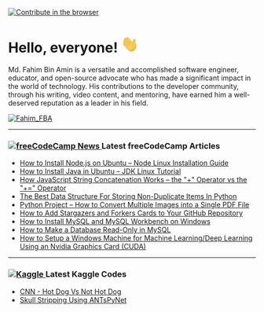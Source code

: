[![Contribute in the browser](https://gitpod.io/button/open-in-gitpod.svg)](https://gitpod.io/#https://github.com/FahimFBA/FahimFBA)

# Hello, everyone! <img src="./img/wave.gif" width="35px" height= "35px">

Md. Fahim Bin Amin is a versatile and accomplished software engineer, educator, and open-source advocate who has made a significant impact in the world of technology. His contributions to the developer community, through his writing, video content, and mentoring, have earned him a well-deserved reputation as a leader in his field.

<p align="left"> <a href="https://twitter.com/intent/follow?screen_name=Fahim_FBA" target="blank"><img src="https://img.shields.io/twitter/follow/:Fahim_FBA" height="36" alt="Fahim_FBA"/></a></p>

---

### <a href="https://www.freecodecamp.org/news/author/fahimbinamin/"><img src="https://github.com/selenium-cucumber/selenium-cucumber-java/assets/64195132/1554283d-c054-47ef-bbf0-d31bf367dba7" title="freeCodeCamp Article" alt="freeCodeCamp News" width="35"/> </a>Latest freeCodeCamp Articles

- [How to Install Node.js on Ubuntu – Node Linux Installation Guide](https://www.freecodecamp.org/news/how-to-install-node-js-on-ubuntu/)
- [How to Install Java in Ubuntu – JDK Linux Tutorial](https://www.freecodecamp.org/news/how-to-install-java-in-ubuntu/)
- [How JavaScript String Concatenation Works – the "+" Operator vs the "+=" Operator](https://www.freecodecamp.org/news/javascript-string-concatenation/)
- [The Best Data Structure For Storing Non-Duplicate Items In Python](https://www.freecodecamp.org/news/the-best-data-structure-for-storing-non-duplicate-items-in-python/)
- [Python Project – How to Convert Multiple Images into a Single PDF File](https://www.freecodecamp.org/news/convert-multiple-images-into-a-single-pdf-file-with-python/)
- [How to Add Stargazers and Forkers Cards to Your GitHub Repository](https://www.freecodecamp.org/news/how-to-add-stargzers-and-forkers-to-your-github-repository/)
- [How to Install MySQL and MySQL Workbench on Windows](https://www.freecodecamp.org/news/how-to-install-mysql-workbench-on-windows/)
- [How to Make a Database Read-Only in MySQL](https://www.freecodecamp.org/news/how-to-make-a-database-read-only-in-mysql/)
- [How to Setup a Windows Machine for Machine Learning/Deep Learning Using an Nvidia Graphics Card (CUDA)](https://www.freecodecamp.org/news/how-to-setup-windows-machine-for-ml-dl-using-nvidia-graphics-card-cuda/)

---



### <a href="https://www.kaggle.com/mdfahimbinamin"><img src="https://img.shields.io/badge/Kaggle-035a7d?style=for-the-badge&logo=kaggle&logoColor=white" title="Kaggle" alt="Kaggle" width="50" height="20"/> </a>Latest Kaggle Codes

- [CNN - Hot Dog Vs Not Hot Dog](https://www.kaggle.com/code/mdfahimbinamin/cnn-hot-dog-vs-not-hot-dog)
- [Skull Stripping Using ANTsPyNet](https://www.kaggle.com/code/mdfahimbinamin/skull-stripping-using-antspynet)
